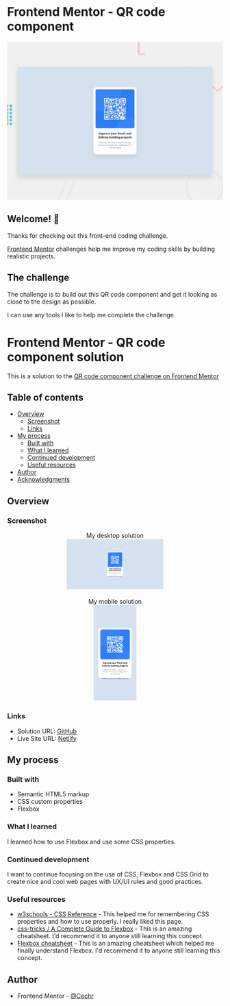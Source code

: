 # Frontend Mentor - QR code component
![Design preview for the QR code component coding challenge](./design/desktop-preview.jpg)

## Welcome! 👋
Thanks for checking out this front-end coding challenge.

[Frontend Mentor](https://www.frontendmentor.io) challenges help me improve my coding skills by building realistic projects.

## The challenge
The challenge is to build out this QR code component and get it looking as close to the design as possible.

I can use any tools I like to help me complete the challenge.

# Frontend Mentor - QR code component solution
This is a solution to the [QR code component challenge on Frontend Mentor](https://www.frontendmentor.io/challenges/qr-code-component-iux_sIO_H)

## Table of contents
- [Overview](#overview)
  - [Screenshot](#screenshot)
  - [Links](#links)
- [My process](#my-process)
  - [Built with](#built-with)
  - [What I learned](#what-i-learned)
  - [Continued development](#continued-development)
  - [Useful resources](#useful-resources)
- [Author](#author)
- [Acknowledgments](#acknowledgments)

## Overview

### Screenshot
<div align="center">My desktop solution<br>
<a href="./screenshot-desktop.png" target="_blank"><img src="./screenshot-desktop.png" width="45%" height="60%"/></a>
</div>

<br>

<div align="center">My mobile solution<br>
<a href="./screenshot-mobile.png" target="_blank"><img src="./screenshot-mobile.png" width="20%" height="20%"/></a>
</div>

### Links
- Solution URL: [GitHub](https://github.com/Cechr/frontendmentor-challenges/tree/main/qr-code-component)
- Live Site URL: [Netlify](https://my-qr-code-component.netlify.app/)

## My process

### Built with

- Semantic HTML5 markup
- CSS custom properties
- Flexbox

### What I learned
I learned how to use Flexbox and use some CSS properties.

### Continued development
I want to continue focusing on the use of CSS, Flexbox and CSS Grid to create nice and cool web pages with UX/UI rules and good practices.

### Useful resources
- [w3schools - CSS Reference](https://www.w3schools.com/cssref/default.asp) - This helped me for remembering CSS properties and how to use properly. I really liked this page.
- [css-tricks / A Complete Guide to Flexbox](https://css-tricks.com/snippets/css/a-guide-to-flexbox/) - This is an amazing cheatsheet. I'd recommend it to anyone still learning this concept.
- [Flexbox cheatsheet](https://flexbox.malven.co/) - This is an amazing cheatsheet which helped me finally understand Flexbox. I'd recommend it to anyone still learning this concept.

## Author
- Frontend Mentor - [@Cechr](https://www.frontendmentor.io/profile/Cechr)
